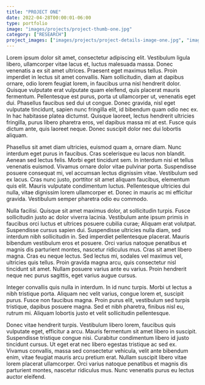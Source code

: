 ```yaml
---
title: "PROJECT ONE"
date: 2022-04-28T00:00:01-06:00
type: portfolio
image: "images/projects/project-thumb-one.jpg"
category: ["RESEARCH"]
project_images: ["images/projects/project-details-image-one.jpg", "images/projects/project-details-image-two.jpg"]
---
```


Lorem ipsum dolor sit amet, consectetur adipiscing elit. Vestibulum ligula libero, ullamcorper vitae lacus et, luctus malesuada massa. Donec venenatis a ex sit amet ultrices. Praesent eget maximus tellus. Proin imperdiet in lectus sit amet convallis. Nam sollicitudin, diam at dapibus ornare, odio lorem feugiat lorem, in faucibus urna nisl hendrerit dolor. Quisque vulputate erat vulputate quam eleifend, quis placerat mauris fermentum. Pellentesque est purus, porta ut ullamcorper ut, venenatis eget dui. Phasellus faucibus sed dui ut congue. Donec gravida, nisl eget vulputate tincidunt, sapien nunc fringilla elit, id bibendum quam odio nec ex. In hac habitasse platea dictumst. Quisque laoreet, lectus hendrerit ultricies fringilla, purus libero pharetra eros, vel dapibus massa mi at est. Fusce quis dictum ante, quis laoreet neque. Donec suscipit dolor nec dui lobortis aliquam.

Phasellus sit amet diam ultricies, euismod quam a, ornare diam. Nunc interdum eget purus in faucibus. Cras scelerisque eu lacus non blandit. Aenean sed lectus felis. Morbi eget tincidunt sem. In interdum nisi et tellus venenatis euismod. Vivamus ornare dolor vitae pulvinar porta. Suspendisse posuere consequat mi, vel accumsan lectus dignissim vitae. Vestibulum sed ex lacus. Cras nunc justo, porttitor sit amet aliquam faucibus, elementum quis elit. Mauris vulputate condimentum luctus. Pellentesque ultricies dui nulla, vitae dignissim lorem ullamcorper et. Donec in mauris ac mi efficitur gravida. Vestibulum semper pharetra odio eu commodo.

Nulla facilisi. Quisque sit amet maximus dolor, at sollicitudin turpis. Fusce sollicitudin justo ac dolor viverra lacinia. Vestibulum ante ipsum primis in faucibus orci luctus et ultrices posuere cubilia curae; Aliquam erat volutpat. Suspendisse cursus sapien dui. Suspendisse ultricies nulla diam, sed interdum nibh sollicitudin in. Sed imperdiet pellentesque placerat. Mauris bibendum vestibulum eros et posuere. Orci varius natoque penatibus et magnis dis parturient montes, nascetur ridiculus mus. Cras sit amet libero magna. Cras eu neque lectus. Sed lectus mi, sodales vel maximus vel, ultricies quis tellus. Proin gravida magna arcu, quis consectetur nisl tincidunt sit amet. Nullam posuere varius ante eu varius. Proin hendrerit neque nec purus sagittis, eget varius augue cursus.

Integer convallis quis nulla in interdum. In id nunc turpis. Morbi ut lectus a nibh tristique porta. Aliquam nec velit varius, congue lorem et, suscipit purus. Fusce non faucibus magna. Proin purus elit, vestibulum sed turpis tristique, dapibus posuere magna. Sed et nibh pharetra, finibus nisl eu, rutrum mi. Aliquam lobortis justo et velit sollicitudin pellentesque.

Donec vitae hendrerit turpis. Vestibulum libero lorem, faucibus quis vulputate eget, efficitur a arcu. Mauris fermentum sit amet libero in suscipit. Suspendisse tristique congue nisi. Curabitur condimentum libero id justo tincidunt cursus. Ut eget erat nec libero egestas tristique ac sed ex. Vivamus convallis, massa sed consectetur vehicula, velit ante bibendum enim, vitae feugiat mauris arcu pretium erat. Nullam suscipit libero vitae lorem placerat ullamcorper. Orci varius natoque penatibus et magnis dis parturient montes, nascetur ridiculus mus. Nunc venenatis purus eu lectus auctor eleifend.
